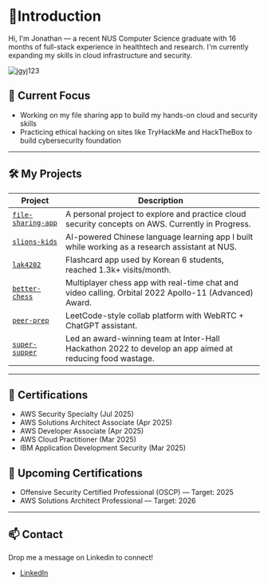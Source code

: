 # 👋Introduction

Hi, I'm Jonathan — a recent NUS Computer Science graduate with 16 months of full-stack experience in healthtech and research. I'm currently expanding my skills in cloud infrastructure and security.

<p align="left"> <img src="https://komarev.com/ghpvc/?username=jgyj123&label=Profile%20views&color=brightgreen&style=flat" alt="jgyj123" /> </p>

## 🔧 Current Focus
- Working on my file sharing app to build my hands-on cloud and security skills
- Practicing ethical hacking on sites like TryHackMe and HackTheBox to build cybersecurity foundation
---

## 🛠️ My Projects

| Project | Description |
|--------|-------------|
| [`file-sharing-app`](https://github.com/jgyj123/file-sharing-app) | A personal project to explore and practice cloud security concepts on AWS. Currently in Progress. |
| [`slions-kids`](https://smcnus.comp.nus.edu.sg/video_page#SLIONS_KIDS-trailer) | AI-powered Chinese language learning app I built while working as a research assistant at NUS. |
| [`lak4202`](https://github.com/jgyj123/lak4202) | Flashcard app used by Korean 6 students, reached 1.3k+ visits/month. |
| [`better-chess`](https://github.com/jgyj123/better-chess) | Multiplayer chess app with real-time chat and video calling. Orbital 2022 Apollo-11 (Advanced) Award. |
| [`peer-prep`](https://github.com/jgyj123/peer-prep) | LeetCode-style collab platform with WebRTC + ChatGPT assistant. |
| [`super-supper`](https://devpost.com/software/super-supper) | Led an award-winning team at Inter-Hall Hackathon 2022 to develop an app aimed at reducing food wastage. |

---

## 📜 Certifications
- AWS Security Specialty  (Jul 2025)
- AWS Solutions Architect Associate  (Apr 2025)
- AWS Developer Associate  (Apr 2025)
- AWS Cloud Practitioner (Mar 2025) 
- IBM Application Development Security (Mar 2025)

## 🔭 Upcoming Certifications
- Offensive Security Certified Professional (OSCP) — Target: 2025
- AWS Solutions Architect Professional — Target: 2026
---


## 📫 Contact
Drop me a message on Linkedin to connect!
- [LinkedIn](https://www.linkedin.com/in/jonathan-goh2/)  


